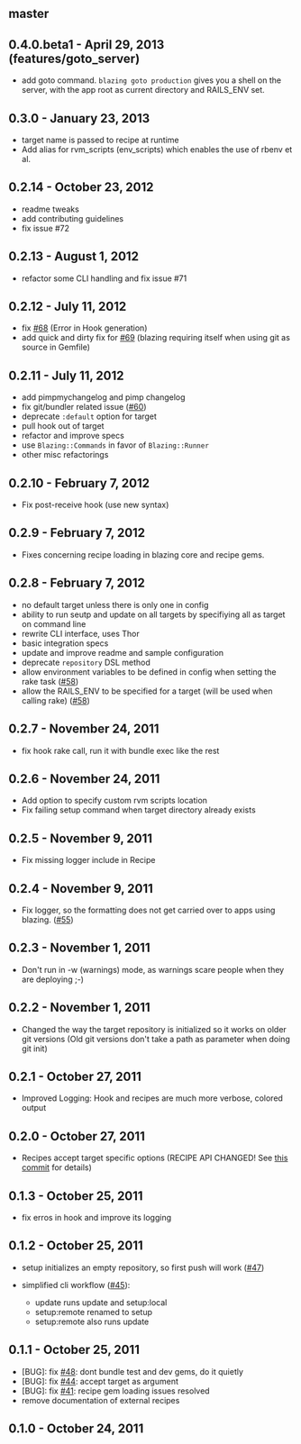 ## master

## 0.4.0.beta1 - April 29, 2013 (features/goto_server)

* add goto command. `blazing goto production` gives you a shell on the server, with the app root as current directory and RAILS_ENV set.

## 0.3.0 - January 23, 2013

* target name is passed to recipe at runtime
* Add alias for rvm_scripts (env_scripts) which enables the use of rbenv et al. 

## 0.2.14 - October 23, 2012

* readme tweaks
* add contributing guidelines
* fix issue #72

## 0.2.13 - August 1, 2012

* refactor some CLI handling and fix issue #71

## 0.2.12 - July 11, 2012

* fix [#68][] (Error in Hook generation)
* add quick and dirty fix for [#69][] (blazing requiring itself when using
  git as source in Gemfile)

## 0.2.11 - July 11, 2012 

* add pimpmychangelog and pimp changelog
* fix git/bundler related issue ([#60][])
* deprecate `:default` option for target
* pull hook out of target
* refactor and improve specs
* use `Blazing::Commands` in favor of `Blazing::Runner`
* other misc refactorings

## 0.2.10 - February 7, 2012

* Fix post-receive hook (use new syntax)

## 0.2.9 - February 7, 2012

* Fixes concerning recipe loading in blazing core and recipe gems.

## 0.2.8 - February 7, 2012

* no default target unless there is only one in config
* ability to run seutp and update on all targets by specifiying all as target on command line
* rewrite CLI interface, uses Thor
* basic integration specs
* update and improve readme and sample configuration
* deprecate `repository` DSL method
* allow environment variables to be defined in config when setting the
  rake task ([#58][])
* allow the RAILS_ENV to be specified for a target (will be used when
  calling rake) ([#58][])

## 0.2.7 - November 24, 2011

* fix hook rake call, run it with bundle exec like the rest

## 0.2.6 - November 24, 2011

* Add option to specify custom rvm scripts location
* Fix failing setup command when target directory already exists

## 0.2.5 - November 9, 2011

* Fix missing logger include in Recipe

## 0.2.4 - November 9, 2011

* Fix logger, so the formatting does not get carried over to apps using
  blazing. ([#55][])

## 0.2.3 - November 1, 2011

* Don't run in -w (warnings) mode, as warnings scare people when they
  are deploying ;-)

## 0.2.2 - November 1, 2011

* Changed the way the target repository is initialized so it works on
  older git versions (Old git versions don't take a path as parameter
  when doing git init)

## 0.2.1 - October 27, 2011

* Improved Logging: Hook and recipes are much more verbose, colored
  output

## 0.2.0 - October 27, 2011

* Recipes accept target specific options (RECIPE API CHANGED! See [this commit](https://github.com/effkay/blazing/commit/f7fe22b822c00b55db6f2a870d67b449fcb7fce1) for details)

## 0.1.3 - October 25, 2011

* fix erros in hook and improve its logging

## 0.1.2 - October 25, 2011

* setup initializes an empty repository, so first push will work ([#47][])

* simplified cli workflow ([#45][]):
  * update runs update and setup:local
  * setup:remote renamed to setup
  * setup:remote also runs update

## 0.1.1 - October 25, 2011

* [BUG]: fix [#48][]: dont bundle test and dev gems, do it quietly
* [BUG]: fix [#44][]: accept target as argument
* [BUG]: fix [#41][]: recipe gem loading issues resolved
* remove documentation of external recipes

## 0.1.0 - October 24, 2011

[@effkay]: https://github.com/effkay
<!--- The following link definition list is generated by PimpMyChangelog --->
[#41]: https://github.com/effkay/blazing/issues/41
[#44]: https://github.com/effkay/blazing/issues/44
[#45]: https://github.com/effkay/blazing/issues/45
[#47]: https://github.com/effkay/blazing/issues/47
[#48]: https://github.com/effkay/blazing/issues/48
[#55]: https://github.com/effkay/blazing/issues/55
[#58]: https://github.com/effkay/blazing/issues/58
[#60]: https://github.com/effkay/blazing/issues/60
[#68]: https://github.com/effkay/blazing/issues/68
[#69]: https://github.com/effkay/blazing/issues/69
[@effkay]: https://github.com/effkay

